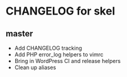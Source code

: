 # CHANGELOG for skel

## master
* Add CHANGELOG tracking
* Add PHP error_log helpers to vimrc
* Bring in WordPress CI and release helpers
* Clean up aliases